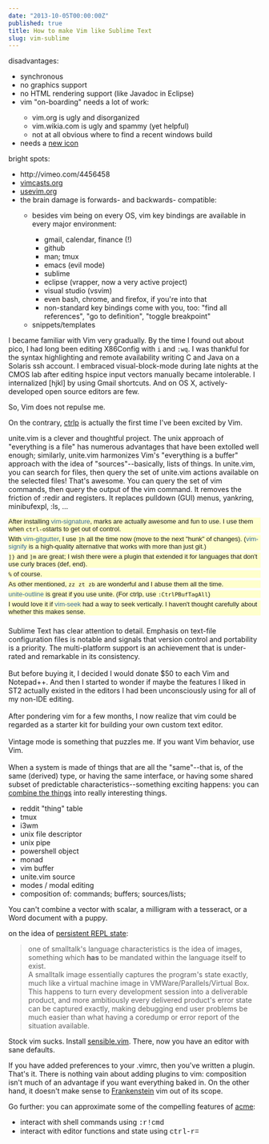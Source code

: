 ```yaml
---
date: "2013-10-05T00:00:00Z"
published: true
title: How to make Vim like Sublime Text
slug: vim-sublime
---
```


disadvantages:<br />
<ul>
<li>synchronous</li>
<li>no graphics support</li>
<li>no HTML rendering support (like Javadoc in Eclipse)</li>
<li>vim "on-boarding" needs a lot of work:&nbsp;</li>
<ul>
<li>vim.org is ugly and disorganized</li>
<li>vim.wikia.com is ugly and spammy (yet helpful)</li>
<li>not at all obvious where to find a recent windows build</li>
</ul>
<li>needs a <a href="http://dribbble.com/shots/337065-MacVim-Icon-Updated">new icon</a></li>
</ul>
bright spots:<br />

<ul>
<li>http://vimeo.com/4456458</li>
<li><a href="http://vimcasts.org/">vimcasts.org</a></li>
<li><a href="http://usevim.org/">usevim.org</a></li>
<li>the brain damage is forwards- and backwards- compatible:&nbsp;</li>
<ul>
<li>besides vim being on every OS, vim key bindings are available in every major environment:&nbsp;</li>
<ul>
<li>gmail, calendar, finance (!)</li>
<li>github</li>
<li>man; tmux</li>
<li>emacs (evil mode)</li>
<li>sublime</li>
<li>eclipse (vrapper, now a very active project)</li>
<li>visual studio (vsvim)</li>
<li>even bash, chrome, and firefox, if you're into that</li>
<li>non-standard key bindings come with you, too: "find all references", "go to definition", "toggle breakpoint"</li>
</ul>
<li>snippets/templates</li>
</ul>
</ul>

I became familiar with Vim very gradually. By the time I found out about pico, I had long been editing X86Config with `i` and `:wq`. I was thankful for the syntax highlighting and remote availability writing C and Java on a Solaris ssh account. I embraced visual-block-mode during late nights at the CMOS lab after editing hspice input vectors manually became intolerable. I internalized [hjkl] by using Gmail shortcuts. And on OS X, actively-developed open source editors are few.<br />

So, Vim does not repulse me.

On the contrary, <a href="http://kien.github.com/ctrlp.vim/">ctrlp</a>&nbsp;is actually the first time I've been excited by Vim.<br />

unite.vim is a clever and thoughtful project. The unix approach of "everything is a file" has numerous advantages that have been extolled well enough; similarly, unite.vim harmonizes Vim's "everything is a buffer" approach with the idea of "sources"--basically, lists of things. In unite.vim, you can search for files, then query the set of unite.vim actions available on the selected files! That's awesome. You can query the set of vim commands, then query the output of the vim command. It removes the friction of :redir and registers. It replaces pulldown (GUI) menus, yankring, minibufexpl, :ls, ...<br />

<div style="background-color: #ffffcc; font-family: verdana, arial, helvetica, sans-serif; font-size: small; margin-bottom: 5px; margin-top: 5px; padding: 0px;">
After installing&nbsp;<a href="https://github.com/kshenoy/vim-signature" rel="nofollow" style="color: #336699; text-decoration: none;">vim-signature</a>, marks are actually awesome and fun to use. I use them when&nbsp;<code>ctrl-o</code>starts to get out of control.</div>
<div style="background-color: #ffffcc; font-family: verdana, arial, helvetica, sans-serif; font-size: small; margin-bottom: 5px; margin-top: 5px; padding: 0px;">
With&nbsp;<a href="https://github.com/airblade/vim-gitgutter" rel="nofollow" style="color: #336699; text-decoration: none;">vim-gitgutter</a>, I use&nbsp;<code>]h</code>&nbsp;all the time now (move to the next "hunk" of changes). (<a href="https://github.com/mhinz/vim-signify" rel="nofollow" style="color: #336699; text-decoration: none;">vim-signify</a>&nbsp;is a high-quality alternative that works with more than just git.)</div>
<div style="background-color: #ffffcc; font-family: verdana, arial, helvetica, sans-serif; font-size: small; margin-bottom: 5px; margin-top: 5px; padding: 0px;">
<code>]}</code>&nbsp;and&nbsp;<code>]m</code>&nbsp;are great; I wish there were a plugin that extended it for languages that don't use curly braces (def, end).</div>
<div style="background-color: #ffffcc; font-family: verdana, arial, helvetica, sans-serif; font-size: small; margin-bottom: 5px; margin-top: 5px; padding: 0px;">
<code>%</code>&nbsp;of course.</div>
<div style="background-color: #ffffcc; font-family: verdana, arial, helvetica, sans-serif; font-size: small; margin-bottom: 5px; margin-top: 5px; padding: 0px;">
As other mentioned,&nbsp;<code>zz zt zb</code>&nbsp;are wonderful and I abuse them all the time.</div>
<div style="background-color: #ffffcc; font-family: verdana, arial, helvetica, sans-serif; font-size: small; margin-bottom: 5px; margin-top: 5px; padding: 0px;">
<a href="https://github.com/Shougo/unite-outline" rel="nofollow" style="color: #336699; text-decoration: none;">unite-outline</a>&nbsp;is great if you use unite. (For ctrlp, use&nbsp;<code>:CtrlPBufTagAll</code>)</div>
<div style="background-color: #ffffcc; font-family: verdana, arial, helvetica, sans-serif; font-size: small; margin-bottom: 5px; margin-top: 5px; padding: 0px;">
I would love it if&nbsp;<a href="https://github.com/goldfeld/vim-seek" rel="nofollow" style="color: #336699; text-decoration: none;">vim-seek</a>&nbsp;had a way to seek vertically. I haven't thought carefully about whether this makes sense.</div>
<br />
Sublime Text has clear attention to detail. Emphasis on text-file configuration files is notable and signals that version control and portability is a priority. The multi-platform support is an achievement that is under-rated and remarkable in its consistency.<br />
<br />
But before buying it, I decided I would donate $50 to each Vim and Notepad++. And then I started to wonder if maybe the features I liked in ST2 actually existed in the editors I had been&nbsp;unconsciously&nbsp;using for all of my non-IDE editing.<br />
<br />
After pondering vim for a few months, I now realize that vim could be regarded as a starter kit for building your own custom text editor.<br />
<br />
Vintage mode is something that puzzles me. If you want Vim behavior, use Vim.<br />
<br />
When a system is made of things that are all the "same"--that is, of the same (derived) type, or having the same interface, or having some shared subset of predictable characteristics--something exciting happens: you can <a href="http://en.wikipedia.org/wiki/Composition_(number_theory)">combine the things</a> into really interesting things.<br />

- reddit "thing" table
- tmux
- i3wm
- unix file descriptor
- unix pipe
- powershell object
- monad
- vim buffer
- unite.vim source
- modes / modal editing
- composition of: commands; buffers; sources/lists;

You can't combine a vector with scalar, a milligram with a tesseract, or a Word document with a puppy.<br />

on the idea of <a href="http://www.reddit.com/r/vim/comments/1n3x4o/ide_features_i_havent_been_able_to_duplicate_in/ccfkm80">persistent REPL state</a>:<br />
<blockquote class="tr_bq">
one of smalltalk's language characteristics is the idea of images, something which&nbsp;<strong>has</strong>&nbsp;to be mandated within the language itself to exist.<br />
A smalltalk image essentially captures the program's state exactly, much like a virtual machine image in VMWare/Parallels/Virtual Box.<br />
This happens to turn every development session into a deliverable product, and more ambitiously every delivered product's error state can be captured exactly, making debugging end user problems be much easier than what having a coredump or error report of the situation available.</blockquote>

Stock vim sucks. Install <a href="https://github.com/tpope/vim-sensible">sensible.vim</a>. There, now you have an editor with sane defaults.<br />

If you have added preferences to your .vimrc, then you've written a plugin. That's it. There is nothing vain about adding plugins to vim: composition isn't much of an advantage if you want everything baked in. On the other hand, it doesn't make sense to <a href="http://cream.sourceforge.net/">Frankenstein</a> vim out of its scope.<br />

Go further: you can approximate some of the compelling features of <a href="http://research.swtch.com/acme">acme</a>:<br />

<ul>
<li>interact with shell commands using <span style="font-family: Courier New, Courier, monospace;">:r!cmd</span>&nbsp;</li>
<li>interact with editor functions and state using <span style="font-family: Courier New, Courier, monospace;">ctrl-r=</span></li>
</ul>
